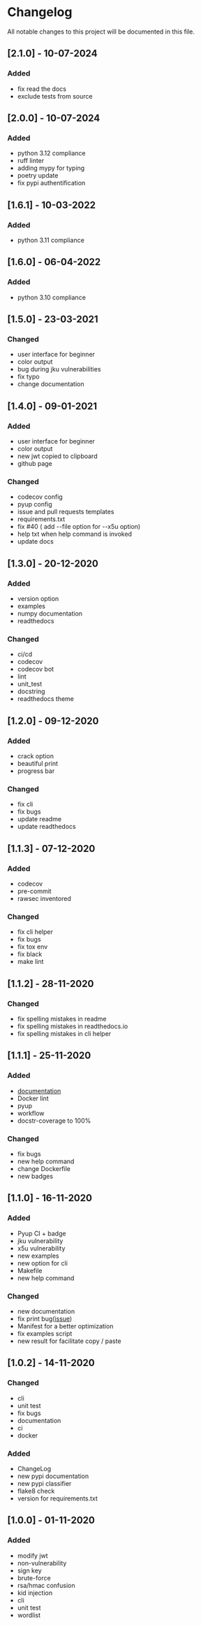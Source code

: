 # Changelog
All notable changes to this project will be documented in this file.
## [2.1.0] - 10-07-2024
### Added
- fix read the docs
-  exclude tests from source
## [2.0.0] - 10-07-2024
### Added
- python 3.12 compliance
- ruff linter
- adding mypy for typing
- poetry update
- fix pypi authentification

## [1.6.1] - 10-03-2022
### Added
- python 3.11 compliance

## [1.6.0] - 06-04-2022
### Added
- python 3.10 compliance

## [1.5.0] - 23-03-2021
### Changed
- user interface for beginner
- color output
- bug during jku vulnerabilities
- fix typo
- change documentation

## [1.4.0] - 09-01-2021
### Added
- user interface for beginner
- color output
- new jwt copied to clipboard
- github page
### Changed
- codecov config
- pyup config
- issue and pull requests templates
- requirements.txt
- fix #40 ( add --file option for --x5u option)
- help txt when help command is invoked
- update docs

## [1.3.0] - 20-12-2020
### Added
- version option
- examples
- numpy documentation
- readthedocs
### Changed
- ci/cd
- codecov
- codecov bot
- lint
- unit_test
- docstring
- readthedocs theme

## [1.2.0] - 09-12-2020
### Added
- crack option
- beautiful print
- progress bar
### Changed
- fix cli
- fix bugs
- update readme
- update readthedocs

## [1.1.3] - 07-12-2020
### Added
- codecov
- pre-commit
- rawsec inventored
### Changed
- fix cli helper
- fix bugs
- fix tox env
- fix black
- make lint

## [1.1.2] - 28-11-2020
### Changed
- fix spelling mistakes in readme
- fix spelling mistakes in readthedocs.io
- fix spelling mistakes in cli helper
## [1.1.1] - 25-11-2020
### Added
- [documentation](http://myjwt.readthedocs.io)
- Docker lint
- pyup
- workflow
- docstr-coverage to 100%
### Changed
- fix bugs
- new help command
- change Dockerfile
- new badges


## [1.1.0] - 16-11-2020
### Added
- Pyup CI + badge
- jku vulnerability
- x5u vulnerability
- new examples
- new option for cli
- Makefile
- new help command
### Changed
- new documentation
- fix print bug([issue](https://github.com/mBouamama/MyJWT/issues/3))
- Manifest for a better optimization
- fix examples script
- new result for facilitate copy / paste
## [1.0.2] - 14-11-2020
### Changed
- cli
- unit test
- fix bugs
- documentation
- ci
- docker
### Added
- ChangeLog
- new pypi documentation
- new pypi classifier
- flake8 check
- version for requirements.txt
## [1.0.0] - 01-11-2020
### Added
- modify jwt
- non-vulnerability
- sign key
- brute-force
- rsa/hmac confusion
- kid injection
- cli
- unit test
- wordlist
